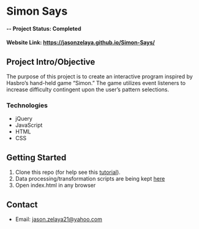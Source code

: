 # Simon Says

#### -- Project Status: Completed

#### Website Link: https://jasonzelaya.github.io/Simon-Says/

## Project Intro/Objective
The purpose of this project is to create an interactive program inspired by Hasbro’s hand-held game “Simon.” The game utilizes event listeners to increase difficulty contingent upon the user’s pattern selections.

### Technologies
* jQuery
* JavaScript
* HTML
* CSS

## Getting Started

1. Clone this repo (for help see this [tutorial](https://help.github.com/articles/cloning-a-repository/)).
2. Data processing/transformation scripts are being kept [here](https://github.com/jasonzelaya/Simon-Says/tree/master/assets)
3. Open index.html in any browser

## Contact
* Email: jason.zelaya21@yahoo.com

